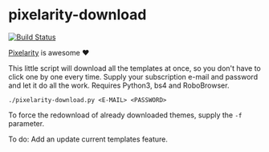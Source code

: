 # pixelarity-download
[![Build Status](https://travis-ci.org/briancurt/pixelarity-download.svg?branch=master)](https://travis-ci.org/briancurt/pixelarity-download)

[Pixelarity](https://pixelarity.com/) is awesome :heart:

This little script will download all the templates at once, so you don't have to click one by one every time. Supply your subscription e-mail and password and let it do all the work. Requires Python3, bs4 and RoboBrowser.

`./pixelarity-download.py <E-MAIL> <PASSWORD>`

To force the redownload of already downloaded themes, supply the `-f` parameter.

To do: Add an update current templates feature.
